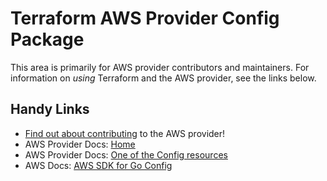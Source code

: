 # Terraform AWS Provider Config Package

This area is primarily for AWS provider contributors and maintainers. For information on _using_ Terraform and the AWS provider, see the links below.


## Handy Links

* [Find out about contributing](../../../docs/contributing) to the AWS provider!
* AWS Provider Docs: [Home](https://registry.terraform.io/providers/hashicorp/aws/latest/docs)
* AWS Provider Docs: [One of the Config resources](https://registry.terraform.io/providers/hashicorp/aws/latest/docs/resources/config_aggregate_authorization)
* AWS Docs: [AWS SDK for Go Config](https://docs.aws.amazon.com/sdk-for-go/api/service/configservice/)
